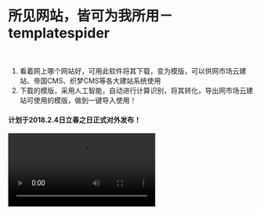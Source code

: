 # 所见网站，皆可为我所用－templatespider
<br/>

1. 看着网上哪个网站好，可用此软件将其下载，变为模版，可以供网市场云建站、帝国CMS、织梦CMS等各大建站系统使用<br/>
2. 下载的模版，采用人工智能，自动进行计算识别，将其转化，导出网市场云建站可使用的模版，做到一键导入使用！<br/>


#### 计划于2018.2.4日立春之日正式对外发布！


<video src="http://cdn.weiunity.com/site/341/news/video/201801111515662115617025336.mp4" controls="controls"></video>
